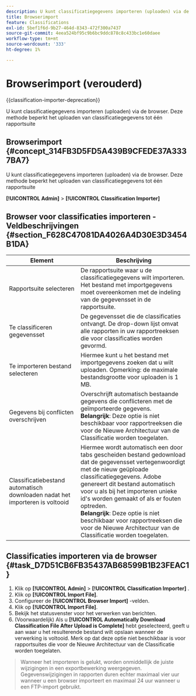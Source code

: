 ```yaml
---
description: U kunt classificatiegegevens importeren (uploaden) via de browser. Deze methode beperkt het uploaden van classificatiegegevens tot één rapportsuite
title: Browserimport
feature: Classifications
exl-id: 5bef1f6d-9b27-464d-8343-472f300a7437
source-git-commit: 4eea524bf95c9b6bc9ddc878c8c433bc1e60daee
workflow-type: tm+mt
source-wordcount: '333'
ht-degree: 1%

---
```


# Browserimport (verouderd)

{{classification-importer-deprecation}}

U kunt classificatiegegevens importeren (uploaden) via de browser. Deze methode beperkt het uploaden van classificatiegegevens tot één rapportsuite

## Browserimport {#concept_314FB3D5FD5A439B9CFEDE37A3337BA7}

U kunt classificatiegegevens importeren (uploaden) via de browser. Deze methode beperkt het uploaden van classificatiegegevens tot één rapportsuite

**[!UICONTROL Admin]** > **[!UICONTROL Classification Importer]**

## Browser voor classificaties importeren - Veldbeschrijvingen {#section_F628C47081DA4026A4D30E3D3454B1DA}

| Element | Beschrijving |
| --- | --- |
| Rapportsuite selecteren | De rapportsuite waar u de classificatiegegevens wilt importeren. Het bestand met importgegevens moet overeenkomen met de indeling van de gegevensset in de rapportsuite. |
| Te classificeren gegevensset | De gegevensset die de classificaties ontvangt. De drop-down lijst omvat alle rapporten in uw rapportreeksen die voor classificaties worden gevormd. |
| Te importeren bestand selecteren | Hiermee kunt u het bestand met importgegevens zoeken dat u wilt uploaden.  Opmerking: de maximale bestandsgrootte voor uploaden is 1 MB. |
| Gegevens bij conflicten overschrijven | Overschrijft automatisch bestaande gegevens die conflicteren met de geïmporteerde gegevens.<br>**Belangrijk**: Deze optie is niet beschikbaar voor rapportreeksen die voor de Nieuwe Architectuur van de Classificatie worden toegelaten. |
| Classificatiebestand automatisch downloaden nadat het importeren is voltooid | Hiermee wordt automatisch een door tabs gescheiden bestand gedownload dat de gegevensset vertegenwoordigt met de nieuw geüploade classificatiegegevens. Adobe genereert dit bestand automatisch voor u als bij het importeren unieke id&#39;s worden gemaakt of als er fouten optreden.<br>**Belangrijk**: Deze optie is niet beschikbaar voor rapportreeksen die voor de Nieuwe Architectuur van de Classificatie worden toegelaten. |


## Classificaties importeren via de browser {#task_D7D51CB6FB35437AB68599B1B23FEAC1}

1. Klik op **[!UICONTROL Admin]** > **[!UICONTROL Classification Importer]** .
1. Klik op **[!UICONTROL Import File]**.
1. Configureer de **[!UICONTROL Browser Import]** -velden.
1. Klik op **[!UICONTROL Import File]**.
1. Bekijk het statusvenster voor het verwerken van berichten.
1. (Voorwaardelijk) Als u **[!UICONTROL Automatically Download Classification File After Upload is Complete]** hebt geselecteerd, geeft u aan waar u het resulterende bestand wilt opslaan wanneer de verwerking is voltooid. Merk op dat deze optie niet beschikbaar is voor rapportsuites die voor de Nieuwe Architectuur van de Classificatie worden toegelaten.

>Wanneer het importeren is gelukt, worden onmiddellijk de juiste wijzigingen in een exportbewerking weergegeven. Gegevenswijzigingen in rapporten duren echter maximaal vier uur wanneer u een browser importeert en maximaal 24 uur wanneer u een FTP-import gebruikt.
